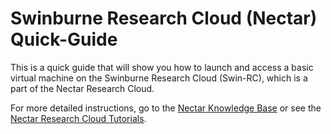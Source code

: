# Swinburne Research Cloud (Nectar) Quick-Guide

This is a quick guide that will show you how to launch and access a basic virtual machine on the Swinburne Research Cloud (Swin-RC), which is a part of the Nectar Research Cloud.

For more detailed instructions, go to the [Nectar Knowledge Base](https://support.ehelp.edu.au/support/solutions)
or see the
[Nectar Research Cloud Tutorials](https://tutorials.rc.nectar.org.au/).